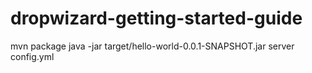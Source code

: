 # dropwizard-getting-started-guide
mvn package
java -jar target/hello-world-0.0.1-SNAPSHOT.jar server config.yml
